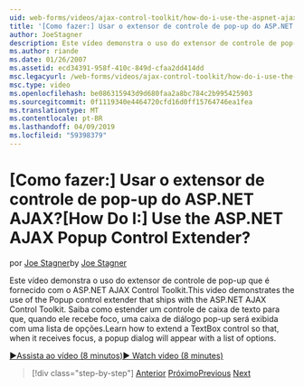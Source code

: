 ```yaml
---
uid: web-forms/videos/ajax-control-toolkit/how-do-i-use-the-aspnet-ajax-popup-control-extender
title: '[Como fazer:] Usar o extensor de controle de pop-up do ASP.NET AJAX? | Microsoft Docs'
author: JoeStagner
description: Este vídeo demonstra o uso do extensor de controle de pop-up que é fornecido com o ASP.NET AJAX Control Toolkit. Aprenda a estender um controle de caixa de texto, de modo que...
ms.author: riande
ms.date: 01/26/2007
ms.assetid: ecd34391-958f-410c-849d-cfaa2dd414dd
msc.legacyurl: /web-forms/videos/ajax-control-toolkit/how-do-i-use-the-aspnet-ajax-popup-control-extender
msc.type: video
ms.openlocfilehash: be086315943d9d680faa2a8bc784c2b995425903
ms.sourcegitcommit: 0f1119340e4464720cfd16d0ff15764746ea1fea
ms.translationtype: MT
ms.contentlocale: pt-BR
ms.lasthandoff: 04/09/2019
ms.locfileid: "59398379"
---
```

# <a name="how-do-i-use-the-aspnet-ajax-popup-control-extender"></a><span data-ttu-id="bba7b-105">[Como fazer:] Usar o extensor de controle de pop-up do ASP.NET AJAX?</span><span class="sxs-lookup"><span data-stu-id="bba7b-105">[How Do I:] Use the ASP.NET AJAX Popup Control Extender?</span></span>

<span data-ttu-id="bba7b-106">por [Joe Stagner](https://github.com/JoeStagner)</span><span class="sxs-lookup"><span data-stu-id="bba7b-106">by [Joe Stagner](https://github.com/JoeStagner)</span></span>

<span data-ttu-id="bba7b-107">Este vídeo demonstra o uso do extensor de controle de pop-up que é fornecido com o ASP.NET AJAX Control Toolkit.</span><span class="sxs-lookup"><span data-stu-id="bba7b-107">This video demonstrates the use of the Popup control extender that ships with the ASP.NET AJAX Control Toolkit.</span></span> <span data-ttu-id="bba7b-108">Saiba como estender um controle de caixa de texto para que, quando ele recebe foco, uma caixa de diálogo pop-up será exibida com uma lista de opções.</span><span class="sxs-lookup"><span data-stu-id="bba7b-108">Learn how to extend a TextBox control so that, when it receives focus, a popup dialog will appear with a list of options.</span></span>

[<span data-ttu-id="bba7b-109">&#9654;Assista ao vídeo (8 minutos)</span><span class="sxs-lookup"><span data-stu-id="bba7b-109">&#9654; Watch video (8 minutes)</span></span>](https://channel9.msdn.com/Blogs/ASP-NET-Site-Videos/how-do-i-use-the-aspnet-ajax-popup-control-extender)

> [!div class="step-by-step"]
> <span data-ttu-id="bba7b-110">[Anterior](how-do-i-use-the-aspnet-ajax-textboxwatermark-control-extender.md)
> [Próximo](how-do-i-use-the-aspnet-ajax-modalpopup-extender-control.md)</span><span class="sxs-lookup"><span data-stu-id="bba7b-110">[Previous](how-do-i-use-the-aspnet-ajax-textboxwatermark-control-extender.md)
[Next](how-do-i-use-the-aspnet-ajax-modalpopup-extender-control.md)</span></span>
